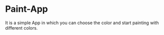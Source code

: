 # Paint-App

It is a simple App in which you can choose the color and start painting with different colors.
